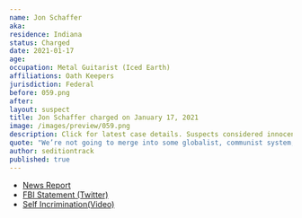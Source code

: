 ```yaml
---
name: Jon Schaffer
aka:
residence: Indiana
status: Charged
date: 2021-01-17
age:
occupation: Metal Guitarist (Iced Earth)
affiliations: Oath Keepers
jurisdiction: Federal
before: 059.png
after:
layout: suspect
title: Jon Schaffer charged on January 17, 2021
image: /images/preview/059.png
description: Click for latest case details. Suspects considered innocent until proven guilty.
quote: "We’re not going to merge into some globalist, communist system, it will not happen. There will be a lot of bloodshed if it comes down to that, trust me."
author: seditiontrack
published: true
---
```


- [News Report](https://variety.com/2021/music/news/metal-guitarist-john-schaffer-surrenders-fbi-capitol-siege-1234887239/)
- [FBI Statement (Twitter)](https://twitter.com/FBIIndianapolis/status/1350971493891661829?s=20)
- [Self Incrimination(Video)](https://youtu.be/wIvjGg3RFyg)
